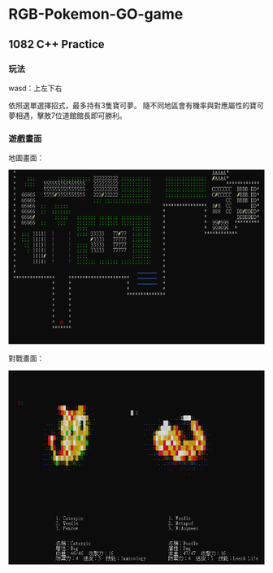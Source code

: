 # RGB-Pokemon-GO-game
## 1082 C++ Practice 

### 玩法
wasd：上左下右

依照選單選擇招式，最多持有3隻寶可夢。
隨不同地區會有機率與對應屬性的寶可夢相遇，擊敗7位道館館長即可勝利。

### 遊戲畫面
地圖畫面：

![alt text](gameimages/地圖.png)

對戰畫面：

![alt text](gameimages/對戰.png)
